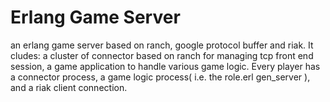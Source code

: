 Erlang Game Server
==================
an erlang game server based on ranch, google protocol buffer and riak.
It cludes:
    a cluster of connector based on ranch for managing tcp front end session,
    a game application to handle various game logic.
Every player has a connector process, a game logic process( i.e. the role.erl gen_server ), and a riak client connection.
    

